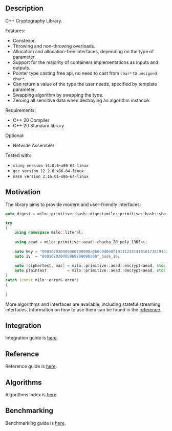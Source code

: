 ## Description

C++ Cryptography Library.

Features:

- Constexpr.
- Throwing and non-throwing overloads.
- Allocation and allocation-free interfaces, depending on the type of parameter.
- Support for the majority of containers implementations as inputs and outputs.
- Pointer type casting free api, no need to cast from `char*` to `unsigned char*`.
- Can return a value of the type the user needs, specified by template parameter.
- Swapping algorithm by swapping the type.
- Zeroing all sensitive data when destroying an algorithm instance.

Requirements:

- C++ 20 Compiler
- C++ 20 Standard library

Optional:

- Netwide Assembler

Tested with:

- `clang version 14.0.6`-`x86-64-linux`
- `gcc version 12.2.0`-`x86-64-linux`
- `nasm version 2.16.01`-`x86-64-linux`

## Motivation

The library aims to provide modern and user-friendly interfaces:

```c++
auto digest = milo::primitive::hash::digest<milo::primitive::hash::sha_2_256<>>("message"sv);
```

```c++
try
{
    using namespace milo::literal;
    
    using aead = milo::primitive::aead::chacha_20_poly_1305<>;
    
    auto key = "000102030405060708090a0b0c0d0e0f101112131415161718191a1b1c1d1e1f"_base_16;
    auto iv  = "000102030405060708090a0b"_base_16;
    
    auto [ciphertext, mac] = milo::primitive::aead::encrypt<aead, std::string>(key, iv, "aad"_cv, "message"_cv);
    auto plaintext         = milo::primitive::aead::decrypt<aead, std::string>(key, iv, "aad"_cv, ciphertext, mac);
}
catch (const milo::error& error)
{
    
}
```

More algorithms and interfaces are available, including stateful streaming interfaces.
Information on how to use them can be found in the [reference](docs/reference.md).

## Integration

Integration guide is [here](docs/integration.md).

## Reference

Reference guide is [here](docs/reference.md).

## Algorithms

Algorithms index is [here](docs/algorithms.md).

## Benchmarking

Benchmarking guide is [here](docs/benchmarking.md).
